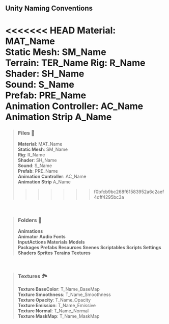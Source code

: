 <link rel="stylesheet" href="../style.css">

## Unity Naming Conventions

<<<<<<< HEAD
**Material**: MAT_Name  
**Static Mesh**: SM_Name  
**Terrain**: TER_Name
**Rig**: R_Name  
**Shader**: SH_Name  
**Sound**: S_Name  
**Prefab**: PRE_Name  
**Animation Controller**: AC_Name  
**Animation Strip** A_Name  
=======
> ### Files 📄
> **Material**: MAT_Name  
> **Static Mesh**: SM_Name  
> **Rig**: R_Name  
> **Shader**: SH_Name  
> **Sound**: S_Name  
> **Prefab**: PRE_Name  
> **Animation Controller**: AC_Name  
> **Animation Strip** A_Name  
>>>>>>> f0bfcb9bc268f61583952a6c2aef4dff4295bc3a

<br>

> ### Folders 📂
> **Animations**  
> **Animator**
> **Audio**
> **Fonts**  
> **InputActions**
> **Materials**
> **Models**  
> **Packages**
> **Prefabs**
> **Resources**
> **Snenes**
> **Scriptables**
> **Scripts**
> **Settings**
> **Shaders**
> **Sprites**
> **Terains**
> **Textures**

<br>

> ### Textures 🏞
> **Texture BaseColor**: T_Name_BaseMap  
> **Texture Smoothness**: T_Name_Smoothness  
> **Texture Opacity**: T_Name_Opacity  
> **Texture Emission**: T_Name_Emissive  
> **Texture Normal**: T_Name_Normal  
> **Texture MaskMap**: T_Name_MaskMap  
